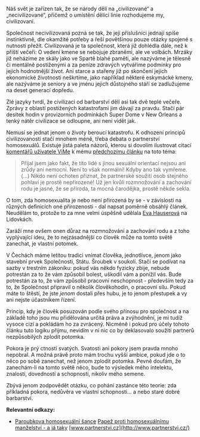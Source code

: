 <!-- dcterms:identifier = riderweblog#220 -->
<!-- dcterms:title = Staré dobré barbarství -->
<!-- dcterms:abstract = Ještě jeden úhel pohledu na registrované partnerství -->
<!-- np9:categoryId = 2 -->
<!-- x4w:category = Lidé a jiná zvěř -->
<!-- np9:authorId = 1 -->
<!-- np9:authorEmail = michal.valasek@altairis.cz -->
<!-- dcterms:creator = Michal Altair Valášek -->
<!-- dcterms:created = 2005-12-24T03:10:23.04+01:00 -->
<!-- dcterms:dateAccepted = 2005-12-24T03:10:23.04+01:00 -->

Náš svět je zařízen tak, že se národy dělí na „civilizované“ a „necivilizované“, přičemž o umístění dělící linie rozhodujeme my, civilizovaní. 

Společnost necivilizovaná pozná se tak, že její příslušníci jednají spíše instinktivně, dle okamžité potřeby a řeší povětšinou pouze otázky spojené s nutností přežít. Civilizovaná je ta společnost, která již dohlédla dále, než k příští večeři: O vedení kmene se nebojuje zbraněmi, ale ve volbách. Mrzáky již neházíme ze skály jako ve Spartě blahé paměti, ale nazýváme je tělesně či mentálně postiženými a za peníze zdravých vytváříme podmínky pro jejich hodnotnější život. Ani starce a stařeny již po skončení jejich ekonomické životnosti neškrtíme, jako například některé eskymácké kmeny, ale nazýváme je seniory a ve jménu jejich důstojného stáří se zadlužujeme na deset generací dopředu. 

Zlé jazyky tvrdí, že civilizaci od barbarství dělí asi tak dvě teplé večeře. Zprávy z oblastí postižených katastrofami jim dávají za pravdu. Stačí pár desítek hodin v provizorních podmínkách Super Dome v New Orleans a tenký nátěr civilizace se odloupne, ani není vidět jak. 

Nemusí se jednat jenom o životy beroucí katastrofu. K odhození principů civilizovanosti stačí mnohem méně, třeba debata o partnerství homosexuálů. Existuje jistá paleta názorů, kterou si dovolím ilustrovat citací [komentářů uživatele ViMe](/CommentView.aspx?CID=221#ec6b52196787431bba748f6cd5a8bdeb) k mému [předchozímu článku](/entry/article-20051215.aspx) na toto téma: 

> Přijal jsem jako fakt, že tito lidé s jinou sexuální orientací nejsou ani zrůdy ani nemocní. Není to však normální! Kdyby ano tak vymřeme. (...) Nikdo není ochoten přiznat, že partnerské soužití osob stejného pohlaví je prostě nepřirozené! Už jen kvůli rozmnožování a zachování rodu je jasné, že se příroda, ta mocná čarodějka, prostě někde sekla.

O tom, zda homosexualita je nebo není přirozená by se - v závislosti na různých definicích oné přirozenosti - dal napsat poměrně obsáhlý článek. Neudělám to, protože to za mne velmi úspěšně udělala [Eva Hauserová](http://lidovky.zpravy.cz/ln_nazory.asp?r=ln_nazory&c=A051221_105834_ln_nazory_blh) na Lidovkách.

Zaráží mne ovšem onen důraz na rozmnožování a zachování rodu a z toho vyplývající ideu, že to nejzásadnější co člověk může na tomto světě zanechat, je vlastní potomek. 

V Čechách máme letitou tradici vnímat člověka, jednotlivce, jenom jako stavební prvek Společnosti, Státu. Šroubek v soukolí. Stačí se podívat na sazby v trestním zákoníku: pokud vás někdo fyzicky zbije, nebude potrestán za to že vám způsobil bolest, uškodil vám a ponížil vás. Bude potrestán za to, že vám způsobil pracovní neschopnost - především tedy za to, že Společnost připravil o několik člověkohodin, o pracovní sílu. Pokud máte to štěstí, že jste *jenom* dostali přes hubu, je to jenom přestupek a vy ani nejste účastníkem řízení.

Princip, kdy je člověk posuzován podle svého přínosu pro společnost a na základě toho jsou mu přidělována určitá práva a zvýhodnění, je mi tudíž vysoce cizí a pokládám ho za zvrácený. Nicméně i pokud pro účely tohoto článku tuto logiku přijmu, nevidím v ní nic co by deklasovalo soužití partnerů nezpůsobilých zplodit potomka.

Pokora je prý ctností svatých. Svatosti ani pokory jsem pravda mnoho nepobral. A možná právě proto mám trochu vyšší ambice, pokud jde o to něco po sobě zanechat, než jenom zplodit potomka. Pevně doufám, že zanechám-li na tomto světě něco, bude to výsledek mého intelektu, znalostí, dovedností a schopností, nikoliv mého semene.

Zbývá jenom zodpovědět otázku, co pohání zastánce této teorie: zda příkladná pokora, nedůvěra ve vlastní schopnosti... a nebo staré dobré barbarství.

**Relevantní odkazy:**

*   [Paroubkova homosexuální šance](/entry/article-20051215.aspx) [Papež proti homosexuálnímu manželství - a já taky](/entry/article-20030806.aspx) [www.partnerstvi.cz](http://www.partnerstvi.cz/)